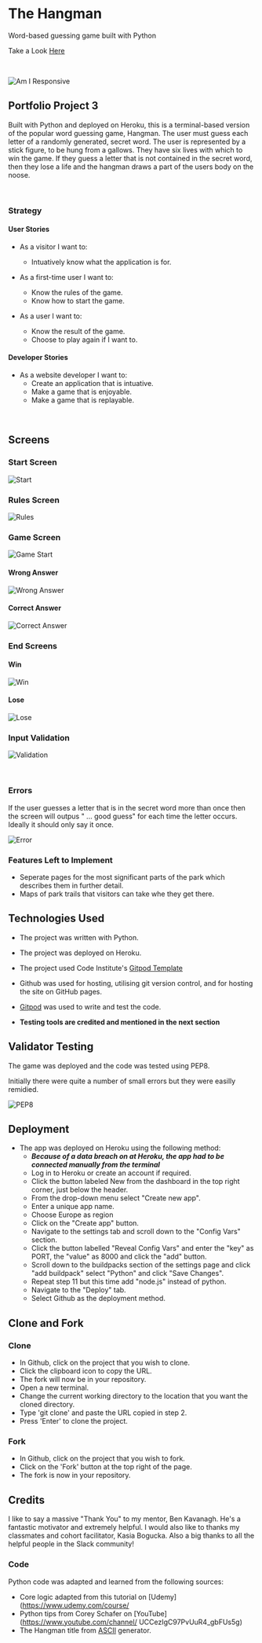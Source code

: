 # The Hangman

Word-based guessing game built with Python

Take a Look [Here](https://the-hangman-mikeol.herokuapp.com/)

<br>

![Am I Responsive](image/responsive.PNG)

## Portfolio Project 3

Built with Python and deployed on Heroku, this is a terminal-based version of the popular word guessing game, Hangman. The user must guess each letter of a randomly generated, secret word. The user is represented by a stick figure, to be hung from a gallows. They have six lives with which to win the game. If they guess a letter that is not contained in the secret word, then they lose a life and the hangman draws a part of the users body on the noose.

<br> 

### Strategy 

#### User Stories

* As a visitor I want to:
    * Intuatively know what the application is for.

* As a first-time user I want to:
    * Know the rules of the game.
    * Know how to start the game.
 
* As a user I want to:
    * Know the result of the game.
    * Choose to play again if I want to.

#### Developer Stories

* As a website developer I want to:
    * Create an application that is intuative.
    * Make a game that is enjoyable.
    * Make a game that is replayable.

<br> 

## Screens

### Start Screen

![Start](image/start.PNG)

### Rules Screen

![Rules](image/rules.PNG)

### Game Screen

![Game Start](image/first-guess.PNG)

#### Wrong Answer

![Wrong Answer](image/guess-wrong.PNG) 

#### Correct Answer

![Correct Answer](image/good-guess.PNG)

### End Screens

#### Win

![Win](image/win.PNG)

#### Lose

![Lose](image/you-lose.PNG)

### Input Validation

![Validation](image/rules-validation.PNG)

<br>

### Errors
If the user guesses a letter that is in the secret word more than once then the screen will outpus " ... good guess" for each time the letter occurs. Ideally it should only say it once.

![Error](image/guess-correct.PNG)

### Features Left to Implement 
* Seperate pages for the most significant parts of the park which describes them in further detail.
* Maps of park trails that visitors can take whe they get there. 

## Technologies Used

* The project was written with Python.
* The project was deployed on Heroku.
* The project used Code Institute's [Gitpod Template](https://github.com/Code-Institute-Org/gitpod-full-template) 
* Github was used for hosting, utilising git version control, and for hosting the site on GitHub pages.
* [Gitpod](https://gitpod.io/) was used to write and test the code. 

* **Testing tools are credited and mentioned in the next section**

## Validator Testing

The game was deployed and the code was tested using PEP8.

Initially there were quite a number of small errors but they were easilly remidied.

![PEP8](image/pep8.PNG)

## Deployment

* The app was deployed on Heroku using the following method:
    * ***Because of a data breach on at Heroku, the app had to be connected manually from the terminal***
    * Log in to Heroku or create an account if required.
    * Click the button labeled New from the dashboard in the top right corner, just below the header.
    * From the drop-down menu select "Create new app".
    * Enter a unique app name. 
    * Choose Europe as region
    * Click on the "Create app" button.
    * Navigate to the settings tab and scroll down to the "Config Vars" section.
    * Click the button labelled "Reveal Config Vars" and enter the "key" as PORT, the "value" as 8000 and click the "add" button.
    * Scroll down to the buildpacks section of the settings page and click "add buildpack" select "Python" and click "Save Changes".
    * Repeat step 11 but this time add "node.js" instead of python.
    * Navigate to the "Deploy" tab.
    * Select Github as the deployment method.

## Clone and Fork

### Clone 

* In Github, click on the project that you wish to clone.
* Click the clipboard icon to copy the URL.
* The fork will now be in your repository.
* Open a new terminal.
* Change the current working directory to the location that you want the cloned directory.
* Type 'git clone' and paste the URL copied in step 2.
* Press 'Enter' to clone the project.

### Fork

* In Github, click on the project that you wish to fork.
* Click on the 'Fork' button at the top right of the page.
* The fork is now in your repository.

## Credits

I like to say a massive "Thank You" to my mentor, Ben Kavanagh. He's a fantastic motivator and extremely helpful. I would also like to thanks my classmates and cohort facilitator, Kasia Bogucka. Also a big thanks to all the helpful people in the Slack community!

### Code

Python code was adapted and learned from the following sources: 
* Core logic adapted from this tutorial on [Udemy](https://www.udemy.com/course/    
* Python tips from Corey Schafer on [YouTube](https://www.youtube.com/channel/      UCCezIgC97PvUuR4_gbFUs5g)
* The Hangman title from [ASCII](http://www.network-science.de/ascii/) generator.



